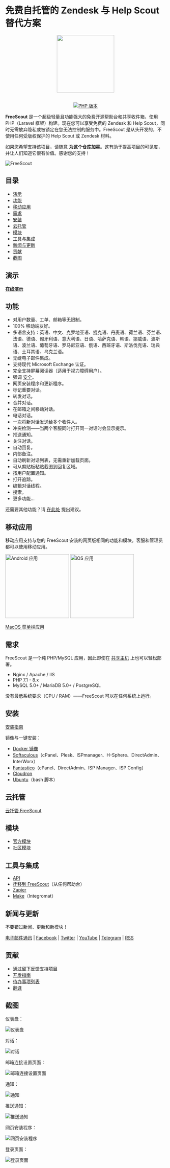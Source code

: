 # 免费自托管的 Zendesk 与 Help Scout 替代方案

<div align="center">

<img src="https://raw.githubusercontent.com/freescout-help-desk/freescout/master/public/img/logo-300.png" width="180" height="180" />
<br/><br/>

[![PHP 版本](https://freescout-helpdesk.github.io/img/badges/PHP-7.1%2B-blue.svg)](https://github.com/freescout-help-desk/freescout#requirements)

</div>

**FreeScout** 是一个超级轻量且功能强大的免费开源帮助台和共享收件箱，使用 PHP（Laravel 框架）构建。现在您可以享受免费的 Zendesk 和 Help Scout，同时无需放弃隐私或被锁定在您无法控制的服务中。FreeScout 是从头开发的，不使用任何受版权保护的 Help Scout 或 Zendesk 材料。

如果您希望支持该项目，请随意 **为这个仓库加星**。这有助于提高项目的可见度，并让人们知道它很有价值。感谢您的支持！

![FreeScout](https://freescout-helpdesk.github.io/img/screenshots/screenshot.png)

## 目录
   * [演示](#演示)
   * [功能](#功能)
   * [移动应用](#移动应用)
   * [需求](#需求)
   * [安装](#安装)
   * [云托管](#云托管)
   * [模块](#模块)
   * [工具与集成](#工具与集成)
   * [新闻与更新](#新闻与更新)
   * [贡献](#贡献)
   * [截图](#截图)

## 演示

**[在线演示](https://demo.freescout.net)**

## 功能

  * 对用户数量、工单、邮箱等无限制。
  * 100% 移动端友好。
  * 多语言支持：英语、中文、克罗地亚语、捷克语、丹麦语、荷兰语、芬兰语、法语、德语、匈牙利语、意大利语、日语、哈萨克语、韩语、挪威语、波斯语、波兰语、葡萄牙语、罗马尼亚语、俄语、西班牙语、斯洛伐克语、瑞典语、土耳其语、乌克兰语。
  * 无缝电子邮件集成。
  * 支持现代 Microsoft Exchange 认证。
  * 完全支持屏幕阅读器（适用于视力障碍用户）。
  * 强调 [安全](https://freescout.net/security)。
  * 网页安装程序和更新程序。
  * 标记重要对话。
  * 转发对话。
  * 合并对话。
  * 在邮箱之间移动对话。
  * 电话对话。
  * 一次将新对话发送给多个收件人。
  * 冲突检测——当两个客服同时打开同一对话时会显示提示。
  * 推送通知。
  * 关注对话。
  * 自动回复。
  * 内部备注。
  * 自动刷新对话列表，无需重新加载页面。
  * 可从剪贴板粘贴截图到回复区域。
  * 按用户配置通知。
  * 打开追踪。
  * 编辑对话线程。
  * 搜索。
  * 更多功能...

还需要其他功能？请 [在此处](https://freescout.net/request-feature/) 提出建议。

## 移动应用

移动应用支持与您的 FreeScout 安装的网页版相同的功能和模块。客服和管理员都可以使用移动应用。

<a href="https://freescout.net/android-app/" target="_blank" rel="nofollow"><img alt="Android 应用" src="https://freescout-helpdesk.github.io/img/apps/android.png" width="200px" /></a> <a href="https://freescout.net/ios-app/" target="_blank" rel="nofollow"><img alt="iOS 应用" src="https://freescout-helpdesk.github.io/img/apps/ios.png?v=1" width="200px" /></a>

[MacOS 菜单栏应用](https://github.com/jonalaniz/scouter)

## 需求

FreeScout 是一个纯 PHP/MySQL 应用，因此即使在 [共享主机](https://github.com/freescout-help-desk/freescout/wiki/Choosing-a-Server) 上也可以轻松部署。

  * Nginx / Apache / IIS
  * PHP 7.1 - 8.x
  * MySQL 5.0+ / MariaDB 5.0+ / PostgreSQL

没有最低系统要求（CPU / RAM）——FreeScout 可以在任何系统上运行。

## 安装

[安装指南](https://github.com/freescout-help-desk/freescout/wiki/Installation-Guide)

镜像与一键安装：

* [Docker 镜像](http://freescout.net/docker/)
* [Softaculous](http://www.softaculous.com/apps/customersupport/FreeScout)（cPanel、Plesk、ISPmanager、H-Sphere、DirectAdmin、InterWorx）
* [Fantastico](http://ff3.netenberg.com/visitors/scripts/freescout/view)（cPanel、DirectAdmin、ISP Manager、ISP Config）
* [Cloudron](https://cloudron.io/store/net.freescout.cloudronapp.html)
* [Ubuntu](https://github.com/freescout-help-desk/freescout/wiki/Installation-Guide#interactive-installation-bash-script-ubuntu)（bash 脚本）

## 云托管

[云托管 FreeScout](https://freescout.net/cloud-hosted/)

## 模块

* [官方模块](https://freescout.net/modules/)
* [社区模块](https://freescout.net/community-modules/)

## 工具与集成

  * [API](https://api-docs.freescout.net/)
  * [迁移到 FreeScout](http://freescout.net/migrate/)（从任何帮助台）
  * [Zapier](https://freescout.net/zapier/)
  * [Make](https://freescout.net/make-integration/)（Integromat）

## 新闻与更新

不要错过新闻、更新和新模块！

[电子邮件通讯](https://freescout.net/subscribe/) | [Facebook](https://freescout.net/facebook/) | [Twitter](https://freescout.net/twitter/) | [YouTube](https://freescout.net/youtube/) | [Telegram](https://freescout.net/telegram/) | [RSS](https://freescout.net/feed/)

## 贡献

* [通过留下反馈支持项目](https://github.com/freescout-help-desk/freescout/issues/288)
* [开发指南](https://github.com/freescout-help-desk/freescout/wiki/Development-Guide)
* [待办事项列表](https://github.com/freescout-help-desk/freescout/labels/help%20wanted)
* [翻译](https://github.com/freescout-help-desk/freescout/wiki/Translate)

## 截图

仪表盘：

![仪表盘](https://freescout-helpdesk.github.io/img/screenshots/dashboard.png)

对话：

![对话](https://freescout-helpdesk.github.io/img/screenshots/conversation.png)

邮箱连接设置页面：

![邮箱连接设置页面](https://freescout-helpdesk.github.io/img/screenshots/mailbox-connection.png)

通知：

![通知](https://freescout-helpdesk.github.io/img/screenshots/notifications.png)

推送通知：

![推送通知](https://freescout-helpdesk.github.io/img/screenshots/push.png)

网页安装程序：

![网页安装程序](https://freescout-helpdesk.github.io/img/screenshots/installer.png)

登录页面：

![登录页面](https://freescout-helpdesk.github.io/img/screenshots/freescout-login.png)